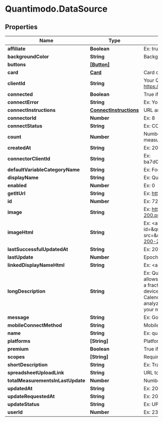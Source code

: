 # Quantimodo.DataSource

## Properties
Name | Type | Description | Notes
------------ | ------------- | ------------- | -------------
**affiliate** | **Boolean** | Ex: true | 
**backgroundColor** | **String** | Background color HEX code that matches the icon | [optional] 
**buttons** | [**[Button]**](Button.md) |  | [optional] 
**card** | [**Card**](Card.md) | Card containing instructions, image, text, link and relevant import buttons | [optional] 
**clientId** | **String** | Your QuantiModo client id can be obtained by creating an app at https://builder.quantimo.do | [optional] 
**connected** | **Boolean** | True if the authenticated user has this connector enabled | [optional] 
**connectError** | **String** | Ex: Your token is expired. Please re-connect | [optional] 
**connectInstructions** | [**ConnectInstructions**](ConnectInstructions.md) | URL and parameters used when connecting to a service | [optional] 
**connectorId** | **Number** | Ex: 8 | [optional] 
**connectStatus** | **String** | Ex: CONNECTED | [optional] 
**count** | **Number** | Number of measurements from this source or number of users who have measurements from this source | [optional] 
**createdAt** | **String** | Ex: 2000-01-01 00:00:00 UTC ISO 8601 YYYY-MM-DDThh:mm:ss | [optional] 
**connectorClientId** | **String** | Ex: ba7d0c12432650e23b3ce924ae2d21e2ff59e7e4e28650759633700af7ed0a30 | 
**defaultVariableCategoryName** | **String** | Ex: Foods | 
**displayName** | **String** | Ex: QuantiModo | 
**enabled** | **Number** | Ex: 0 | 
**getItUrl** | **String** | Ex: https://quantimo.do | 
**id** | **Number** | Ex: 72 | 
**image** | **String** | Ex: https://web.quantimo.do/img/logos/quantimodo-logo-qm-rainbow-200-200.png | 
**imageHtml** | **String** | Ex: &lt;a href&#x3D;\&quot;https://quantimo.do\&quot;&gt;&lt;img id&#x3D;\&quot;quantimodo_image\&quot; title&#x3D;\&quot;QuantiModo\&quot; src&#x3D;\&quot;https://web.quantimo.do/img/logos/quantimodo-logo-qm-rainbow-200-200.png\&quot; alt&#x3D;\&quot;QuantiModo\&quot;&gt;&lt;/a&gt; | 
**lastSuccessfulUpdatedAt** | **String** | Ex: 2017-07-31 10:10:34 UTC ISO 8601 YYYY-MM-DDThh:mm:ss | [optional] 
**lastUpdate** | **Number** | Epoch timestamp of last sync | [optional] 
**linkedDisplayNameHtml** | **String** | Ex: &lt;a href&#x3D;\&quot;https://quantimo.do\&quot;&gt;QuantiModo&lt;/a&gt; | 
**longDescription** | **String** | Ex: QuantiModo is a Chrome extension, Android app, iOS app, and web app that allows you to easily track mood, symptoms, or any outcome you want to optimize in a fraction of a second.  You can also import your data from over 30 other apps and devices like Fitbit, Rescuetime, Jawbone Up, Withings, Facebook, Github, Google Calendar, Runkeeper, MoodPanda, Slice, Google Fit, and more.  QuantiModo then analyzes your data to identify which hidden factors are most likely to be influencing your mood or symptoms and their optimal daily values. | 
**message** | **String** | Ex: Got 412 new measurements on 2017-07-31 10:10:34 | [optional] 
**mobileConnectMethod** | **String** | Mobile connect method: webview, cordova, google, spreadsheet, or ip | [optional] 
**name** | **String** | Ex: quantimodo | 
**platforms** | **[String]** | Platforms (chrome, android, ios, web) that you can connect on. | [optional] 
**premium** | **Boolean** | True if connection requires upgrade | [optional] 
**scopes** | **[String]** | Required connector scopes | [optional] 
**shortDescription** | **String** | Ex: Tracks anything | 
**spreadsheetUploadLink** | **String** | URL to POST a spreadsheet to (if available for this data source) | [optional] 
**totalMeasurementsInLastUpdate** | **Number** | Number of measurements obtained during latest update | [optional] 
**updatedAt** | **String** | Ex: 2017-07-31 10:10:34 UTC ISO 8601 YYYY-MM-DDThh:mm:ss | [optional] 
**updateRequestedAt** | **String** | Ex: 2017-07-18 05:16:31 UTC ISO 8601 YYYY-MM-DDThh:mm:ss | [optional] 
**updateStatus** | **String** | Ex: UPDATED | [optional] 
**userId** | **Number** | Ex: 230 | [optional] 



